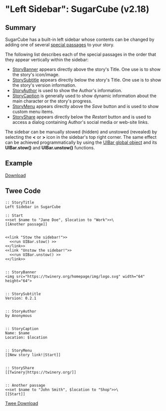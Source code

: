 # "Left Sidebar": SugarCube (v2.18)

## Summary

SugarCube has a built-in left sidebar whose contents can be changed by adding one of several [special passages](http://www.motoslave.net/sugarcube/2/docs/special-names.html#special-passages) to your story.

The following list describes each of the special passages in the order that they appear vertically within the sidebar:

* [StoryBanner](http://www.motoslave.net/sugarcube/2/docs/special-names.html#special-passages-storybanner) appears directly above the story's Title. One use is to show the story's icon/image.
* [StorySubtitle](http://www.motoslave.net/sugarcube/2/docs/special-names.html#special-passages-storysubtitle) appears directly below the story's Title. One use is to show the story's version information.
* [StoryAuthor](http://www.motoslave.net/sugarcube/2/docs/special-names.html#special-passages-storyauthor) is used to show the Author's information.
* [StoryCaption](http://www.motoslave.net/sugarcube/2/docs/special-names.html#special-passages-storycaption) is generally used to show dynamic information about the main character or the story's progress.
* [StoryMenu](http://www.motoslave.net/sugarcube/2/docs/special-names.html#special-passages-storymenu) appears directly above the *Save* button and is used to show custom menu items.
* [StoryShare](http://www.motoslave.net/sugarcube/2/docs/special-names.html#special-passages-storyshare) appears directly below the *Restart* button and is used to access a dialog containing Author's social media or web-site links.

The sidebar can be manually stowed (hidden) and unstowed (revealed) by selecting the **&lt;** or **&gt;** icon in the sidebar's top right corner. The same effect can be achieved programmatically by using the [UIBar global object](http://www.motoslave.net/sugarcube/2/docs/api-uibar.html) and its **UIBar.stow()** and **UIBar.unstow()** functions.

## Example

[Download](sugarcube_sidebar_left_example.html)

## Twee Code

```twee
:: StoryTitle
Left Sidebar in SugarCube

:: Start
<<set $name to "Jane Doe", $location to "Work">>\
[[Another passage]]


<<link "Stow the sidebar!">>
  <<run UIBar.stow() >>
<</link>>
<<link "Unstow the sidebar!">>
  <<run UIBar.unstow() >>
<</link>>


:: StoryBanner
<img src="https://twinery.org/homepage/img/logo.svg" width="64" height="64">


:: StorySubtitle
Version: 0.2.1


:: StoryAuthor
by Anonymous


:: StoryCaption
Name: $name
Location: $location


:: StoryMenu
[[New story link!|Start]]


:: StoryShare
[[Twinery|https://twinery.org/]]


:: Another passage
<<set $name to "John Smith", $location to "Shop">>\
[[Start]]
```

[Twee Download](sugarcube_sidebar_left_twee.txt)
